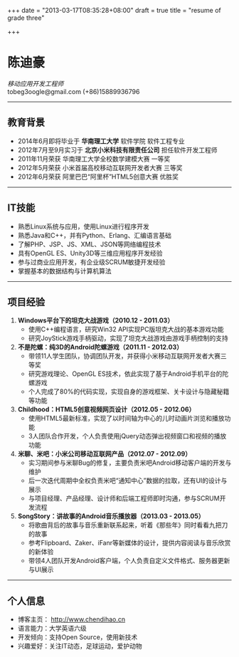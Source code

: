 +++
date = "2013-03-17T08:35:28+08:00"
draft = true
title = "resume of grade three"

+++



<h1>陈迪豪</h1>
<p> <em>移动应用开发工程师</em><br> tobeg3oogle@gmail.com    (+86)15889936796   


</p>
<hr>
<h2>教育背景</h2>
<ul>
<li>2014年6月即将毕业于 <strong>华南理工大学</strong> 软件学院 软件工程专业</li>
<li>2012年7月至9月实习于 <strong>北京小米科技有限责任公司</strong> 担任软件开发工程师</li>
<li>2011年11月荣获 华南理工大学全校数学建模大赛 一等奖</li>
<li>2012年5月荣获 小米首届高校移动互联网开发者大赛 三等奖</li>
<li>2012年6月荣获 阿里巴巴“阿里杯”HTML5创意大赛 优胜奖</li>
</ul>
<hr>
<h2>IT技能</h2>
<ul>
<li>熟悉Linux系统与应用，使用Linux进行程序开发</li>
<li>熟悉Java和C++，并有Python、Erlang、汇编语言基础</li>
<li>了解PHP、JSP、JS、XML、JSON等网络编程技术</li>
<li>具有OpenGL ES、Unity3D等三维应用程序开发经验</li>
<li>参与过商业应用开发，有企业级SCRUM敏捷开发经验</li>
<li>掌握基本的数据结构与计算机算法</li>
</ul>
<hr>
<h2>项目经验</h2>
<ol>
<li><strong>Windows平台下的坦克大战游戏（2010.12 - 2011.03）</strong><ul>
<li>使用C++编程语言，研究Win32 API实现PC版坦克大战的基本游戏功能   </li>
<li>研究JoyStick游戏手柄驱动，实现了坦克大战游戏由游戏手柄控制的支持</li>
</ul>
</li>
<li><strong>不是陀螺：纯3D的Android陀螺游戏（2011.11 - 2012.03）</strong><ul>
<li>带领11人学生团队，协调团队开发，并获得小米移动互联网开发者大赛三等奖</li>
<li>研究游戏理论、OpenGL ES技术，依此实现了基于Android手机平台的陀螺游戏</li>
<li>个人完成了80%的代码实现，实现自身的游戏框架、关卡设计与隐藏秘籍等功能</li>
</ul>
</li>
<li><strong>Childhood：HTML5创意视频网页设计（2012.05 - 2012.06）</strong><ul>
<li>使用HTML5最新标准，实现了以时间轴为中心的儿时动画片浏览和播放功能</li>
<li>3人团队合作开发，个人负责使用jQuery动态弹出视频窗口和视频的播放功能</li>
</ul>
</li>
<li><strong>米聊、米吧：小米公司移动互联网产品（2012.07 - 2012.09）</strong><ul>
<li>实习期间参与米聊Bug的修复，主要负责米吧Android移动客户端的开发与维护</li>
<li>后一次迭代周期中全权负责米吧“通知中心”数据的拉取，还有UI的设计与展示</li>
<li>与项目经理、产品经理、设计师和后端工程师即时沟通，参与SCRUM开发流程</li>
</ul>
</li>
<li><strong>SongStory：讲故事的Android音乐播放器（2013.03 - 2013.05）</strong><ul>
<li>将歌曲背后的故事与音乐重新联系起来，听着《那些年》同时看看九把刀的故事</li>
<li>参考Flipboard、Zaker、iFanr等新媒体的设计，提供内容阅读与音乐欣赏的新体验</li>
<li>带领4人团队开发Android客户端，个人负责自定义文件格式、服务器更新与UI展示</li>
</ul>
</li>
</ol>
<hr>
<h2>个人信息</h2>
<ul>
<li>博客主页： <a href="http://www.chendihao.cn">http://www.chendihao.cn</a> </li>
<li>语言能力：大学英语六级</li>
<li>开发倾向：支持Open Source，使用新技术</li>
<li>兴趣爱好：关注IT动态，足球运动，爱护动物</li>
</ul>

